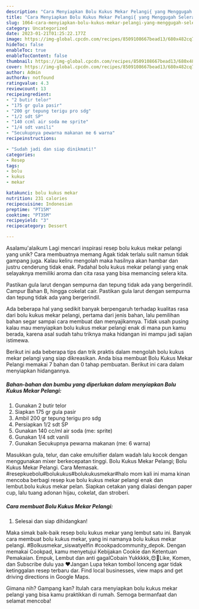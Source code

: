 ```yaml
---
description: "Cara Menyiapkan Bolu Kukus Mekar Pelangi{ yang Menggugah Selera"
title: "Cara Menyiapkan Bolu Kukus Mekar Pelangi{ yang Menggugah Selera"
slug: 1064-cara-menyiapkan-bolu-kukus-mekar-pelangi-yang-menggugah-selera
category: Uncategorized
date: 2023-01-21T01:25:22.177Z
image: https://img-global.cpcdn.com/recipes/8509108667bead13/680x482cq70/bolu-kukus-mekar-pelangi-foto-resep-utama.jpg
hideToc: false
enableToc: true
enableTocContent: false
thumbnail: https://img-global.cpcdn.com/recipes/8509108667bead13/680x482cq70/bolu-kukus-mekar-pelangi-foto-resep-utama.jpg
cover: https://img-global.cpcdn.com/recipes/8509108667bead13/680x482cq70/bolu-kukus-mekar-pelangi-foto-resep-utama.jpg
author: Admin
authorAv: notfound
ratingvalue: 4.3
reviewcount: 13
recipeingredient:
- "2 butir telor"
- "175 gr gula pasir"
- "200 gr tepung terigu pro sdg"
- "1/2 sdt SP"
- "140 ccml air soda me sprite"
- "1/4 sdt vanili"
- "Secukupnya pewarna makanan me 6 warna"
recipeinstructions:

- "Sudah jadi dan siap dinikmati!"
categories:
- Resep
tags:
- bolu
- kukus
- mekar

katakunci: bolu kukus mekar 
nutrition: 231 calories
recipecuisine: Indonesian
preptime: "PT15M"
cooktime: "PT35M"
recipeyield: "3"
recipecategory: Dessert

---
```



Asalamu'alaikum Lagi mencari inspirasi resep bolu kukus mekar pelangi yang unik? Cara membuatnya memang Agak tidak terlalu sulit namun tidak gampang juga. Kalau keliru mengolah maka hasilnya akan hambar dan justru cenderung tidak enak. Padahal bolu kukus mekar pelangi yang enak selayaknya memiliki aroma dan cita rasa yang bisa memancing selera kita.


Pastikan gula larut dengan sempurna dan tepung tidak ada yang bergerindil. Campur Bahan B, hingga cokelat cair. Pastikan gula larut dengan sempurna dan tepung tidak ada yang bergerindil.

Ada beberapa hal yang sedikit banyak berpengaruh terhadap kualitas rasa dari bolu kukus mekar pelangi, pertama dari jenis bahan, lalu pemilihan bahan segar sampai cara membuat dan menyajikannya. Tidak usah pusing kalau mau menyiapkan bolu kukus mekar pelangi enak di mana pun kamu berada, karena asal sudah tahu triknya maka hidangan ini mampu jadi sajian istimewa.


Berikut ini ada beberapa tips dan trik praktis dalam mengolah bolu kukus mekar pelangi yang siap dikreasikan. Anda bisa membuat Bolu Kukus Mekar Pelangi memakai 7 bahan dan 0 tahap pembuatan. Berikut ini cara dalam menyiapkan hidangannya.

<!--inarticleads1-->

##### Bahan-bahan dan bumbu yang diperlukan dalam menyiapkan Bolu Kukus Mekar Pelangi:

1. Gunakan 2 butir telor
1. Siapkan 175 gr gula pasir
1. Ambil 200 gr tepung terigu pro sdg
1. Persiapkan 1/2 sdt SP
1. Gunakan 140 cc/ml air soda (me: sprite)
1. Gunakan 1/4 sdt vanili
1. Gunakan Secukupnya pewarna makanan (me: 6 warna)


Masukkan gula, telur, dan cake emulsifier dalam wadah lalu kocok dengan menggunakan mixer berkecepatan tinggi. Bolu Kukus Mekar Pelangi; Bolu Kukus Mekar Pelangi. Cara Memasak. #resepkuebolu#bolukukus#bolukukusmekar#halo mom kali ini mama kinan mencoba berbagi resep kue bolu kukus mekar pelangi enak dan lembut.bolu kukus mekar pelan. Siapkan cetakan yang dialasi dengan paper cup, lalu tuang adonan hijau, cokelat, dan stroberi. 

<!--inarticleads2-->

##### Cara membuat Bolu Kukus Mekar Pelangi:


1. Selesai dan siap dihidangkan!

Maka simak baik-baik resep bolu kukus mekar yang lembut satu ini. Banyak cara membuat bolu kukus mekar, yang ini namanya bolu kukus mekar pelangi. #Bolkusmekar_siswatyelfin #cookpadcommunity_depok. Dengan memakai Cookpad, kamu menyetujui Kebijakan Cookie dan Ketentuan Pemakaian. Empuk, Lembut dan anti gagalCobain Yukkkkk,😍🤗Like, Komen, dan Subscribe dulu yaa ♥Jangan Lupa tekan tombol lonceng agar tidak ketinggalan resep terbaru dar. Find local businesses, view maps and get driving directions in Google Maps. 

Gimana nih? Gampang kan? Itulah cara menyiapkan bolu kukus mekar pelangi yang bisa kamu praktikkan di rumah. Semoga bermanfaat dan selamat mencoba!
